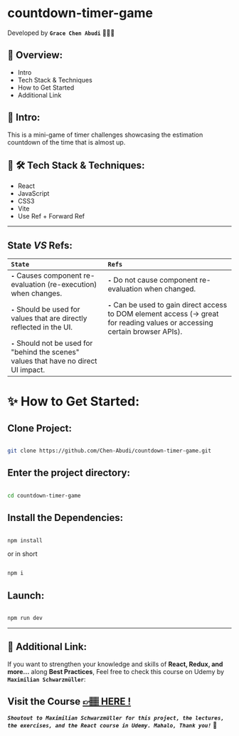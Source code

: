 # countdown-timer-game

Developed by **`Grace Chen Abudi`** 👩🏽‍💻

## 📣 Overview:

- Intro
- Tech Stack & Techniques
- How to Get Started
- Additional Link

## 🔎 Intro:

This is a mini-game of timer challenges showcasing the estimation countdown of the time that is almost up.

## 🧰 🛠️ Tech Stack & Techniques:

- React
- JavaScript
- CSS3
- Vite
- Use Ref + Forward Ref

---

## State **_VS_** Refs:

| **`State`**                                                                              | **`Refs`**                                                                                                                      |
| :--------------------------------------------------------------------------------------- | :------------------------------------------------------------------------------------------------------------------------------ |
| **`-`** Causes component re-evaluation (re-execution) when changes.                      | **`-`** Do not cause component re-evaluation when changed.                                                                      |
| **`-`** Should be used for values that are directly reflected in the UI.                 | **`-`** Can be used to gain direct access to DOM element access (→ great for reading values or accessing certain browser APIs). |
| **`-`** Should not be used for "behind the scenes" values that have no direct UI impact. |                                                                                                                                 |

# ✨ How to Get Started:

## Clone Project:

```bash

git clone https://github.com/Chen-Abudi/countdown-timer-game.git

```

## Enter the project directory:

```bash

cd countdown-timer-game

```

## Install the Dependencies:

```bash

npm install

```

or in short

```bash

npm i

```

## Launch:

```bash

npm run dev

```

---

## 🔗 Additional Link:

If you want to strengthen your knowledge and skills of **React, Redux, and more...** along **Best Practices**, Feel free to check this course on Udemy by **`Maximilian Schwarzmüller`**:

## Visit the Course [&#128073;&#127997; **HERE !**](https://www.udemy.com/course/react-the-complete-guide-incl-redux/)

**_`Shoutout to Maximilian Schwarzmüller for this project, the lectures, the exercises, and the React course in Udemy. Mahalo, Thank you!`_** 🌺
